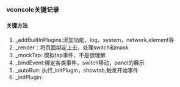 ### vconsole关键记录

#### 关键方法
1. _addBuiltInPlugins:添加功能，log，system，network,element等
2. _render：将页面绑定上去，处理switch和mask
3. _mockTap: 模拟tap事件，不是很理解
4. _bindEvent:绑定各类事件，switch移动，panel的展示
5. _autoRun: 执行_initPlugin，showtab,触发开始事件
6. _initPlugin: 
